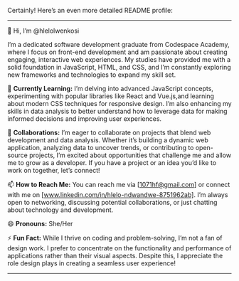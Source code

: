 Certainly! Here’s an even more detailed README profile:

---

👋 Hi, I’m @hlelolwenkosi

I’m a dedicated software development graduate from Codespace Academy, where I focus on front-end development and am passionate about creating engaging, interactive web experiences.
My studies have provided me with a solid foundation in JavaScript, HTML, and CSS, and I’m constantly exploring new frameworks and technologies to expand my skill set.

🌱 **Currently Learning:** I’m delving into advanced JavaScript concepts, experimenting with popular libraries like React and Vue.js,and learning about modern CSS techniques for responsive design. 
I’m also enhancing my skills in data analysis to better understand how to leverage data for making informed decisions and improving user experiences.

💞 **Collaborations:** I’m eager to collaborate on projects that blend web development and data analysis. 
Whether it’s building a dynamic web application, analyzing data to uncover trends, or contributing to open-source projects, 
I’m excited about opportunities that challenge me and allow me to grow as a developer. If you have a project or an idea you’d like to work on together, let’s connect!

📫 **How to Reach Me:** You can reach me via [1071hf@gmail.com] or connect with me on [www.linkedin.com/in/hlelo-ndwandwe-8751962ab]. 
I’m always open to networking, discussing potential collaborations, or just chatting about technology and development.

😄 **Pronouns:** She/Her

⚡ **Fun Fact:** While I thrive on coding and problem-solving, I’m not a fan of design work. I prefer to concentrate on the functionality and performance of applications rather than their visual aspects.
Despite this, I appreciate the role design plays in creating a seamless user experience!

---


